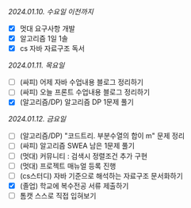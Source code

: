 _2024.01.10. 수요일 이전까지_
- [x] 멋대 요구사항 개발
- [x] 알고리즘 1일 1솔
- [x] cs 자바 자료구조 독서

_2024.01.11. 목요일_
- [ ] (싸피) 어제 자바 수업내용 블로그 정리하기
- [ ] (싸피) 오늘 프론트 수업내용 블로그 정리하기
- [x] (알고리즘/DP) 알고리즘 DP 1문제 풀기

_2024.01.12. 금요일_
- [ ] (알고리즘/DP) "코드트리. 부분수열의 합이 m" 문제 정리
- [ ] (싸피) 알고리즘 SWEA 남은 1문제 풀기
- [ ] (멋대) 커뮤니티 : 검색시 정렬조건 추가 구현
- [ ] (멋대) 프로젝트 매뉴얼 등록 진행
- [ ] (cs스터디) 자바 기준으로 해석하는 자료구조 문서화하기
- [x] (졸업) 학교에 복수전공 서류 제출하기
- [ ] 톰캣 스스로 직접 입혀보기